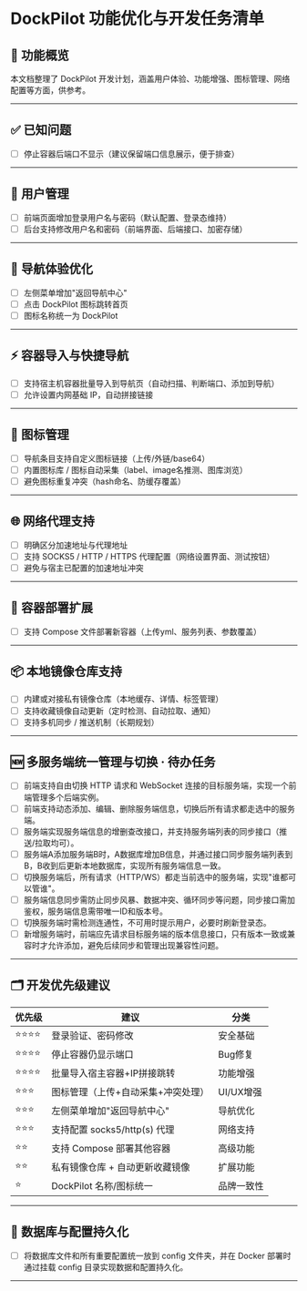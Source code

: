 # DockPilot 功能优化与开发任务清单

## 🧩 功能概览

本文档整理了 DockPilot 开发计划，涵盖用户体验、功能增强、图标管理、网络配置等方面，供参考。

---

## ✅ 已知问题
- [ ] 停止容器后端口不显示（建议保留端口信息展示，便于排查）

---

## 🔐 用户管理
- [ ] 前端页面增加登录用户名与密码（默认配置、登录态维持）
- [ ] 后台支持修改用户名和密码（前端界面、后端接口、加密存储）

---

## 🧭 导航体验优化
- [ ] 左侧菜单增加"返回导航中心"
- [ ] 点击 DockPilot 图标跳转首页
- [ ] 图标名称统一为 DockPilot

---

## ⚡ 容器导入与快捷导航
- [ ] 支持宿主机容器批量导入到导航页（自动扫描、判断端口、添加到导航）
- [ ] 允许设置内网基础 IP，自动拼接链接

---

## 🎨 图标管理
- [ ] 导航条目支持自定义图标链接（上传/外链/base64）
- [ ] 内置图标库 / 图标自动采集（label、image名推测、图库浏览）
- [ ] 避免图标重复冲突（hash命名、防缓存覆盖）

---

## 🌐 网络代理支持
- [ ] 明确区分加速地址与代理地址
- [ ] 支持 SOCKS5 / HTTP / HTTPS 代理配置（网络设置界面、测试按钮）
- [ ] 避免与宿主已配置的加速地址冲突

---

## 🧩 容器部署扩展
- [ ] 支持 Compose 文件部署新容器（上传yml、服务列表、参数覆盖）

---

## 📦 本地镜像仓库支持
- [ ] 内建或对接私有镜像仓库（本地缓存、详情、标签管理）
- [ ] 支持收藏镜像自动更新（定时检测、自动拉取、通知）
- [ ] 支持多机同步 / 推送机制（长期规划）

---

## 🆕 多服务端统一管理与切换 · 待办任务
- [ ] 前端支持自由切换 HTTP 请求和 WebSocket 连接的目标服务端，实现一个前端管理多个后端实例。
- [ ] 前端支持动态添加、编辑、删除服务端信息，切换后所有请求都走选中的服务端。
- [ ] 服务端实现服务端信息的增删查改接口，并支持服务端列表的同步接口（推送/拉取均可）。
- [ ] 服务端A添加服务端B时，A数据库增加B信息，并通过接口同步服务端列表到B，B收到后更新本地数据库，实现所有服务端信息一致。
- [ ] 切换服务端后，所有请求（HTTP/WS）都走当前选中的服务端，实现"谁都可以管谁"。
- [ ] 服务端信息同步需防止同步风暴、数据冲突、循环同步等问题，同步接口需加鉴权，服务端信息需带唯一ID和版本号。
- [ ] 切换服务端时需检测连通性，不可用时提示用户，必要时刷新登录态。
- [ ] 新增服务端时，前端应先请求目标服务端的版本信息接口，只有版本一致或兼容时才允许添加，避免后续同步和管理出现兼容性问题。

---

## 🗂️ 开发优先级建议
| 优先级 | 建议 | 分类 |
|--------|------|------|
| ⭐⭐⭐⭐ | 登录验证、密码修改 | 安全基础 |
| ⭐⭐⭐⭐ | 停止容器仍显示端口 | Bug修复 |
| ⭐⭐⭐⭐ | 批量导入宿主容器+IP拼接跳转 | 功能增强 |
| ⭐⭐⭐  | 图标管理（上传+自动采集+冲突处理） | UI/UX增强 |
| ⭐⭐⭐  | 左侧菜单增加"返回导航中心" | 导航优化 |
| ⭐⭐⭐  | 支持配置 socks5/http(s) 代理 | 网络支持 |
| ⭐⭐   | 支持 Compose 部署其他容器 | 高级功能 |
| ⭐⭐   | 私有镜像仓库 + 自动更新收藏镜像 | 扩展功能 |
| ⭐    | DockPilot 名称/图标统一 | 品牌一致性 |

---

## 📂 数据库与配置持久化
- [ ] 将数据库文件和所有重要配置统一放到 config 文件夹，并在 Docker 部署时通过挂载 config 目录实现数据和配置持久化。

---


